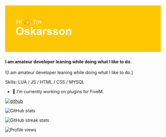 
![](https://github.com/Oskarssonn/Oskarssonn/blob/main/header.png?raw=true)

#### I am amateur developer leaning while doing what I like to do.
![I am amateur developer leaning while doing what I like to do.]

Skills: LUA  / JS / HTML / CSS / MYSQL

- 🔭 I’m currently working on plugins for FiveM. 


[<img src='https://cdn.jsdelivr.net/npm/simple-icons@3.0.1/icons/github.svg' alt='github' height='40'>](https://github.com/Oskarssonn)  

![GitHub stats](https://github-readme-stats.vercel.app/api?username=Oskarssonn&show_icons=true)  

![GitHub streak stats](https://github-readme-streak-stats.herokuapp.com/?user=Oskarssonn)  

![Profile views](https://gpvc.arturio.dev/Oskarssonn)  
